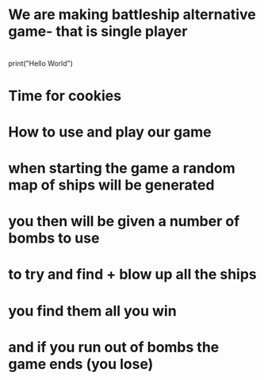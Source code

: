 # We are making battleship alternative game- that is single player
#
print("Hello World")

# Time for cookies

# How to use and play our game
# when starting the game a random map of ships will be generated
# you then will be given a number of bombs to use
# to try and find + blow up all the ships
# you find them all you win
# and if you run out of bombs the game ends (you lose)
